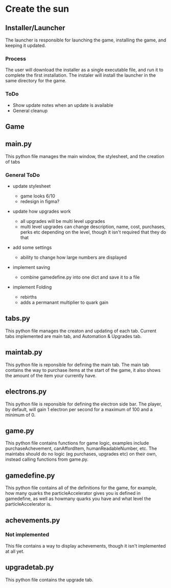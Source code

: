 # Create the sun

## Installer/Launcher
The launcher is responsible for launching the game, installing the game, and keeping it updated.
### Process
The user will download the installer as a single executable file, and run it to complete the first installation. The instaler will install the launcher in the same directory for the game.
### ToDo
- Show update notes when an update is available
- General cleanup


## Game


## main.py
This python file manages the main window, the stylesheet, and the creation of tabs

### General ToDo
- update stylesheet
    - game looks 6/10
    - redesign in figma?
    
- update how upgrades work
    - all upgrades will be multi level upgrades
    - multi level upgrades can change description, name, cost, purchases, perks etc depending on the level, though it isn't required that they do that

- add some settings
    - ability to change how large numbers are displayed

- implement saving
    - combine gamedefine.py into one dict and save it to a file

- implement Folding
    - rebirths
    - adds a permanant multiplier to quark gain


## tabs.py
This python file manages the creaton and updating of each tab. Current tabs implemented are main tab, and Automation & Upgrades tab.

## maintab.py
This python file is reponsible for defining the main tab.
The main tab contains the way to purchase items at the start of the game, it also shows the amount of the item your currently have.

## electrons.py
This python file is reponsible for defining the electron side bar. The player, by default, will gain 1 electron per second for a maximum of 100 and a minimum of 0.

## game.py
This python file contains functions for game logic, examples include purchaseAchevement, canAffordItem, humanReadableNumber, etc.
The maintabs should do no logic (eg purchases, upgrades etc) on their own, instead calling functions from game.py.

## gamedefine.py
This python file contains all of the definitions for the game, for example, how many quarks the particleAccelerator gives you is defined in gamedefine, as well as howmany quarks you have and what level the particleAccelerator is.

## achevements.py
### Not implemented
This file contains a way to display achevements, though it isn't implemented at all yet.

## upgradetab.py
This python file contains the upgrade tab.



